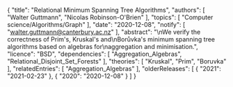 {
    "title": "Relational Minimum Spanning Tree Algorithms",
    "authors": [
        "Walter Guttmann",
        "Nicolas Robinson-O'Brien"
    ],
    "topics": [
        "Computer science/Algorithms/Graph"
    ],
    "date": "2020-12-08",
    "notify": [
        "walter.guttmann@canterbury.ac.nz"
    ],
    "abstract": "\nWe verify the correctness of Prim's, Kruskal's and\nBorůvka's minimum spanning tree algorithms based on algebras for\naggregation and minimisation.",
    "licence": "BSD",
    "dependencies": [
        "Aggregation_Algebras",
        "Relational_Disjoint_Set_Forests"
    ],
    "theories": [
        "Kruskal",
        "Prim",
        "Boruvka"
    ],
    "relatedEntries": [
        "Aggregation_Algebras"
    ],
    "olderReleases": [
        {
            "2021": "2021-02-23"
        },
        {
            "2020": "2020-12-08"
        }
    ]
}